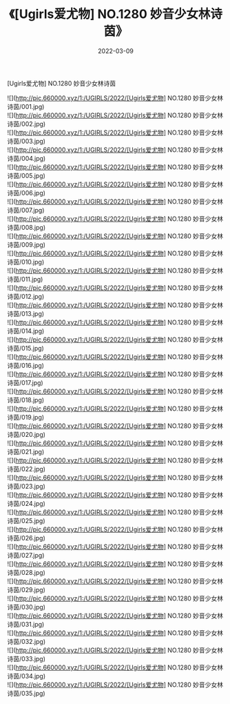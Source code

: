 ﻿---
layout: post
title:  《[Ugirls爱尤物] NO.1280 妙音少女林诗茵》
date:   2022-03-09
img: http://pic.660000.xyz/1:/UGIRLS/2022/[Ugirls爱尤物] NO.1280 妙音少女林诗茵/000.jpg
categories: [美女, 清纯, 唯美]
---

[Ugirls爱尤物] NO.1280 妙音少女林诗茵

 ![](http://pic.660000.xyz/1:/UGIRLS/2022/[Ugirls爱尤物] NO.1280 妙音少女林诗茵/001.jpg) <br>![](http://pic.660000.xyz/1:/UGIRLS/2022/[Ugirls爱尤物] NO.1280 妙音少女林诗茵/002.jpg) <br>![](http://pic.660000.xyz/1:/UGIRLS/2022/[Ugirls爱尤物] NO.1280 妙音少女林诗茵/003.jpg) <br>![](http://pic.660000.xyz/1:/UGIRLS/2022/[Ugirls爱尤物] NO.1280 妙音少女林诗茵/004.jpg) <br>![](http://pic.660000.xyz/1:/UGIRLS/2022/[Ugirls爱尤物] NO.1280 妙音少女林诗茵/005.jpg) <br>![](http://pic.660000.xyz/1:/UGIRLS/2022/[Ugirls爱尤物] NO.1280 妙音少女林诗茵/006.jpg) <br>![](http://pic.660000.xyz/1:/UGIRLS/2022/[Ugirls爱尤物] NO.1280 妙音少女林诗茵/007.jpg) <br>![](http://pic.660000.xyz/1:/UGIRLS/2022/[Ugirls爱尤物] NO.1280 妙音少女林诗茵/008.jpg) <br>![](http://pic.660000.xyz/1:/UGIRLS/2022/[Ugirls爱尤物] NO.1280 妙音少女林诗茵/009.jpg) <br>![](http://pic.660000.xyz/1:/UGIRLS/2022/[Ugirls爱尤物] NO.1280 妙音少女林诗茵/010.jpg) <br>![](http://pic.660000.xyz/1:/UGIRLS/2022/[Ugirls爱尤物] NO.1280 妙音少女林诗茵/011.jpg) <br>![](http://pic.660000.xyz/1:/UGIRLS/2022/[Ugirls爱尤物] NO.1280 妙音少女林诗茵/012.jpg) <br>![](http://pic.660000.xyz/1:/UGIRLS/2022/[Ugirls爱尤物] NO.1280 妙音少女林诗茵/013.jpg) <br>![](http://pic.660000.xyz/1:/UGIRLS/2022/[Ugirls爱尤物] NO.1280 妙音少女林诗茵/014.jpg) <br>![](http://pic.660000.xyz/1:/UGIRLS/2022/[Ugirls爱尤物] NO.1280 妙音少女林诗茵/015.jpg) <br>![](http://pic.660000.xyz/1:/UGIRLS/2022/[Ugirls爱尤物] NO.1280 妙音少女林诗茵/016.jpg) <br>![](http://pic.660000.xyz/1:/UGIRLS/2022/[Ugirls爱尤物] NO.1280 妙音少女林诗茵/017.jpg) <br>![](http://pic.660000.xyz/1:/UGIRLS/2022/[Ugirls爱尤物] NO.1280 妙音少女林诗茵/018.jpg) <br>![](http://pic.660000.xyz/1:/UGIRLS/2022/[Ugirls爱尤物] NO.1280 妙音少女林诗茵/019.jpg) <br>![](http://pic.660000.xyz/1:/UGIRLS/2022/[Ugirls爱尤物] NO.1280 妙音少女林诗茵/020.jpg) <br>![](http://pic.660000.xyz/1:/UGIRLS/2022/[Ugirls爱尤物] NO.1280 妙音少女林诗茵/021.jpg) <br>![](http://pic.660000.xyz/1:/UGIRLS/2022/[Ugirls爱尤物] NO.1280 妙音少女林诗茵/022.jpg) <br>![](http://pic.660000.xyz/1:/UGIRLS/2022/[Ugirls爱尤物] NO.1280 妙音少女林诗茵/023.jpg) <br>![](http://pic.660000.xyz/1:/UGIRLS/2022/[Ugirls爱尤物] NO.1280 妙音少女林诗茵/024.jpg) <br>![](http://pic.660000.xyz/1:/UGIRLS/2022/[Ugirls爱尤物] NO.1280 妙音少女林诗茵/025.jpg) <br>![](http://pic.660000.xyz/1:/UGIRLS/2022/[Ugirls爱尤物] NO.1280 妙音少女林诗茵/026.jpg) <br>![](http://pic.660000.xyz/1:/UGIRLS/2022/[Ugirls爱尤物] NO.1280 妙音少女林诗茵/027.jpg) <br>![](http://pic.660000.xyz/1:/UGIRLS/2022/[Ugirls爱尤物] NO.1280 妙音少女林诗茵/028.jpg) <br>![](http://pic.660000.xyz/1:/UGIRLS/2022/[Ugirls爱尤物] NO.1280 妙音少女林诗茵/029.jpg) <br>![](http://pic.660000.xyz/1:/UGIRLS/2022/[Ugirls爱尤物] NO.1280 妙音少女林诗茵/030.jpg) <br>![](http://pic.660000.xyz/1:/UGIRLS/2022/[Ugirls爱尤物] NO.1280 妙音少女林诗茵/031.jpg) <br>![](http://pic.660000.xyz/1:/UGIRLS/2022/[Ugirls爱尤物] NO.1280 妙音少女林诗茵/032.jpg) <br>![](http://pic.660000.xyz/1:/UGIRLS/2022/[Ugirls爱尤物] NO.1280 妙音少女林诗茵/033.jpg) <br>![](http://pic.660000.xyz/1:/UGIRLS/2022/[Ugirls爱尤物] NO.1280 妙音少女林诗茵/034.jpg) <br>![](http://pic.660000.xyz/1:/UGIRLS/2022/[Ugirls爱尤物] NO.1280 妙音少女林诗茵/035.jpg) <br>